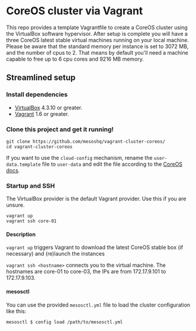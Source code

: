 # CoreOS cluster via Vagrant

This repo provides a template Vagrantfile to create a CoreOS cluster using the VirtualBox software hypervisor.
After setup is complete you will have a three CoreOS latest stable virtual machines running on your local machine. Please be aware that the standard memory per instance is set to 3072 MB, and the number of cpus to 2. That means by default you'll need a machine capable to free up to 6 cpu cores and 9216 MB memory.

## Streamlined setup

### Install dependencies

* [VirtualBox][virtualbox] 4.3.10 or greater.
* [Vagrant][vagrant] 1.6 or greater.

### Clone this project and get it running!

```
git clone https://github.com/mesoshq/vagrant-cluster-coreos/
cd vagrant-cluster-coreos
```

If you want to use the `cloud-config` mechanism, rename the `user-data.template` file to `user-data` and edit the file according to the [CoreOS docs](https://coreos.com/os/docs/latest/cloud-config.html).

### Startup and SSH

The VirtualBox provider is the default Vagrant provider. Use this if you are unsure.

```
vagrant up
vagrant ssh core-01
```

#### Description

`vagrant up` triggers Vagrant to download the latest CoreOS stable box (if necessary) and (re)launch the instances

`vagrant ssh <hostname>` connects you to the virtual machine. The hostnames are core-01 to core-03, the IPs are from 172.17.9.101 to 172.17.9.103.

#### mesosctl

You can use the provided `mesosctl.yml` file to load the cluster configuration like this:

    mesosctl $ config load /path/to/mesosctl.yml

[virtualbox]: https://www.virtualbox.org/
[vagrant]: https://www.vagrantup.com/downloads.html
